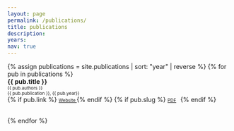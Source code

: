 ```yaml
---
layout: page
permalink: /publications/
title: publications
description:
years:
nav: true
---
```


<div class="publications">
<div style = 'margin-right;'>
{% assign publications = site.publications | sort: "year" | reverse %}
{% for pub in publications %}
<div class="pubitem">
  <div class="pubtitle">
    <b>{{ pub.title }}</b>
  </div>
  <div class="pubauthors">
    <font size="-2">{{ pub.authors }}</font>
  </div>
  <div class="pubinfo">
    <font size="-2">{{ pub.publication }}, {{ pub.year}}</font>
  </div>
  <div class="publinks">
    {% if pub.link %}
    <font size="-2"><a href="{{ pub.link}}"><i class="fas fa-link"></i> Website </a></font>
    {% endif %}
    {% if pub.slug %}
    <font size="-2"><a href="/assets/pdf/{{ pub.slug}}"><i class="far fa-file-pdf"></i> PDF</a>&nbsp;&nbsp;</font>
    {% endif %}


  </div>
  <br>
</div>

{% endfor %}

